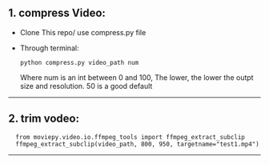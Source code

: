 
## 1. compress Video:

* Clone This repo/ use compress.py file
* Through terminal:

      python compress.py video_path num
      
  Where num is an int between 0 and 100, The lower, the lower the outpt size and resolution.  50 is a good default
  
---

## 2. trim vodeo:

      from moviepy.video.io.ffmpeg_tools import ffmpeg_extract_subclip
      ffmpeg_extract_subclip(video_path, 800, 950, targetname="test1.mp4")


---

